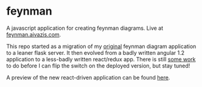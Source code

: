 # feynman
A javascript application for creating feynman diagrams. Live at [feynman.aivazis.com](http://feynman.aivazis.com).

This repo started as a migration of my [original](https://github.com/AlecAivazis/feynman-old) feynman diagram 
application to a leaner flask server. It then evolved from a badly written angular 1.2 application to a less-badly
written react/redux app. There is still [some work](https://github.com/AlecAivazis/feynman/projects/1) to do before I can flip the switch on the deployed version, but stay tuned!

A preview of the new react-driven application can be found [here](https://feynman.netlify.com/).
